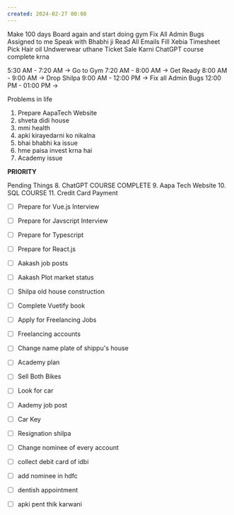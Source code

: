 ```yaml
---
created: 2024-02-27 00:08
---
```

Make 100 days Board again and start doing gym
Fix All Admin Bugs Assigned to me
Speak with Bhabhi ji
Read All Emails
Fill Xebia Timesheet
Pick Hair oil
Undwerwear uthane
Ticket Sale Karni
ChatGPT course complete krna

5:30 AM - 7:20 AM -> Go to Gym
7:20 AM - 8:00 AM -> Get Ready
8:00 AM - 9:00 AM -> Drop Shilpa
9:00 AM - 12:00 PM -> Fix all Admin Bugs
12:00 PM - 01:00 PM -> 

Problems in life
1. Prepare AapaTech Website
2. shveta didi house
3. mmi health
4. apki kirayedarni ko nikalna
5. bhai bhabhi ka issue
6. hme paisa invest krna hai
7. Academy issue


**PRIORITY**

Pending Things
8. ChatGPT COURSE COMPLETE
9. Aapa Tech Website
10. SQL COURSE
11. Credit Card Payment

- [ ] Prepare for Vue.js Interview
- [ ] Prepare for Javscript Interview
- [ ] Prepare for Typescript
- [ ] Prepare for React.js
- [ ] Aakash job posts
- [ ] Aakash Plot market status
- [ ] Shilpa old house construction
- [ ] Complete Vuetify book
- [ ] Apply for Freelancing Jobs
- [ ] Freelancing accounts
- [ ] Change name plate of shippu's house
- [ ] Academy plan
- [ ] Sell Both Bikes
- [ ] Look for car
- [ ] Aademy job post
- [ ] Car Key
- [ ] Resignation shilpa
- [ ] Change nominee of every account
- [ ] collect debit card of idbi
- [ ] add nominee in hdfc
- [ ] dentish appointment
- [ ] apki pent thik karwani

